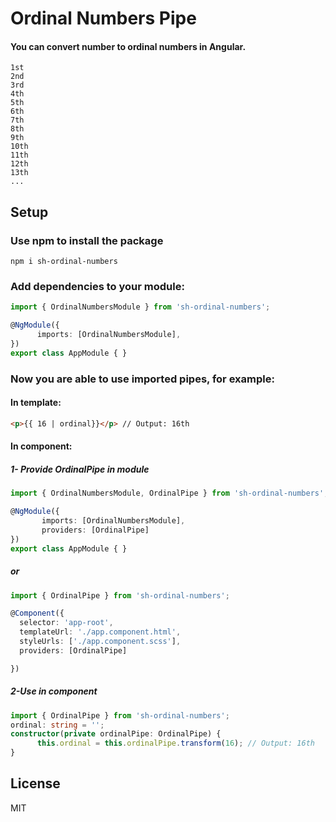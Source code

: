 # Ordinal Numbers Pipe
#### You can convert number to ordinal numbers in Angular.
```
1st
2nd
3rd
4th
5th
6th
7th
8th
9th
10th
11th
12th
13th
...
```
## Setup

### Use npm to install the package
```
npm i sh-ordinal-numbers
```
###  Add dependencies to your module:
```typescript
import { OrdinalNumbersModule } from 'sh-ordinal-numbers';

@NgModule({
      imports: [OrdinalNumbersModule],
})
export class AppModule { }
```
### Now you are able to use imported pipes, for example:
#### In template:
```html
<p>{{ 16 | ordinal}}</p> // Output: 16th
```
#### In component:
##### 1- Provide OrdinalPipe in module
```typescript
import { OrdinalNumbersModule, OrdinalPipe } from 'sh-ordinal-numbers';

@NgModule({
       imports: [OrdinalNumbersModule],
       providers: [OrdinalPipe]
})
export class AppModule { }
```
##### or
```typescript
import { OrdinalPipe } from 'sh-ordinal-numbers';

@Component({
  selector: 'app-root',
  templateUrl: './app.component.html',
  styleUrls: ['./app.component.scss'],
  providers: [OrdinalPipe]

})
```
##### 2-Use in component
```typescript
import { OrdinalPipe } from 'sh-ordinal-numbers';
ordinal: string = '';
constructor(private ordinalPipe: OrdinalPipe) {
      this.ordinal = this.ordinalPipe.transform(16); // Output: 16th
}
```
## License

MIT